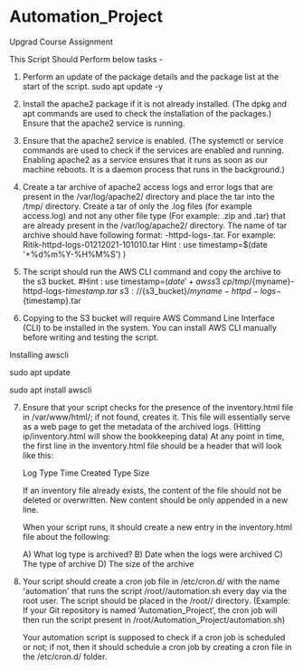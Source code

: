 # Automation_Project

Upgrad Course Assignment

This Script Should Perform below tasks -

1) Perform an update of the package details and the package list at the start of the script.
sudo apt update -y

2) Install the apache2 package if it is not already installed. (The dpkg and apt commands are used to check the installation of the packages.)
Ensure that the apache2 service is running. 
3) Ensure that the apache2 service is enabled. (The systemctl or service commands are used to check if the services are enabled and running. Enabling apache2 as a service ensures that it runs as soon as our machine reboots. It is a daemon process that runs in the background.)
4) Create a tar archive of apache2 access logs and error logs that are present in the /var/log/apache2/ directory and place the tar into the /tmp/ directory. Create a tar of only the .log files (for example access.log) and not any other file type (For example: .zip and .tar) that are already present in the /var/log/apache2/ directory. The name of tar archive should have following format:  <your _name>-httpd-logs-<timestamp>.tar. For example: Ritik-httpd-logs-01212021-101010.tar                                                             Hint : use timestamp=$(date '+%d%m%Y-%H%M%S') )
5) The script should run the AWS CLI command and copy the archive to the s3 bucket. 
	#Hint : use timestamp=$(date '+%d%m%Y-%H%M%S') ) to name  the  tar
	aws s3 \
	cp /tmp/${myname}-httpd-logs-${timestamp}.tar \
	s3://${s3_bucket}/${myname}-httpd-logs-${timestamp}.tar
 
6) Copying to the S3 bucket will require AWS Command Line Interface (CLI)  to be installed in the system. You can install AWS CLI manually before writing and testing the script. 

  Installing awscli 
  
  sudo apt update
 
  sudo apt install awscli

7) Ensure that your script checks for the presence of the inventory.html file in /var/www/html/; if not found, creates it. This file will essentially serve as a web page to get the metadata of the archived logs. (Hitting ip/inventory.html will show the bookkeeping data)
	At any point in time, the first line in the inventory.html file should be a header that will look like this:

	Log Type Time Created Type Size

	If an inventory file already exists, the content of the file should not be deleted or overwritten. New content should be only appended in a new line.

	When your script runs, it should create a new entry in the inventory.html file about the following:

	A) What log type is archived? 
	B) Date when the logs were archived 
	C) The type of archive 
	D) The size of the archive

8) Your script should create a cron job file in /etc/cron.d/ with the name 'automation' that runs the script /root//automation.sh every day via the root user.
	The script should be placed in the /root// directory. (Example: If your Git repository is named ‘Automation_Project’, the cron job will then run the script present in /root/Automation_Project/automation.sh)

	Your automation script is supposed to check if a cron job is scheduled or not; if not, then it should schedule a cron job by creating a cron file in the /etc/cron.d/ folder.  